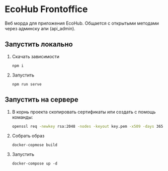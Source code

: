# EcoHub Frontoffice
Веб морда для приложения EcoHub. Общается с открытыми методами через
админску апи (api_admin).

## Запустить локально
1) Скачать зависимости
    ```
    npm i
    ```
2) Запустить
    ```
    npm run serve
    ```

## Запустить на сервере
1) В корнь проекта скопировать сертификаты или создать с помощь команды:
   ```bash
   openssl req -newkey rsa:2048 -nodes -keyout key.pem -x509 -days 365 -out certificate.pem
   ```
2) Собрать образ
    ```
    docker-copmose build
    ```
3) Запустить
    ```
    docker-compose up -d
    ```
